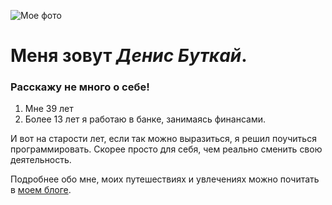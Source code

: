 ![Мое фото](https://sun9-2.userapi.com/s/v1/ig2/Nv7OY7VoV1isJKHhTvQ8VzqIOBzNQ-5zzU3tC6nyrlhtwijbP-faoajXqti_dkYI4oxQO16hSGacSPWjgg105Ifg.jpg?quality=95&as=32x43,48x64,72x96,108x144,160x213,240x320,360x480,480x640,540x720,640x853,720x960,960x1280&from=bu&u=_MXNtjhTZnfQtCwCFK6IpP5WUXSoPcfnF5a-_JRCXW4&cs=960x1280)

# Меня зовут *Денис Буткай*.

### Расскажу не много о себе!

1. Мне 39 лет
2. Более 13 лет я работаю в банке, занимаясь финансами.

И вот на старости лет, если так можно выразиться, я решил поучиться программировать.
Скорее просто для себя, чем реально сменить свою деятельность.

Подробнее обо мне, моих путешествиях и увлечениях можно почитать в [моем блоге]([about/README.md](https://t.me/StuffYourEyesWithWonder)).
